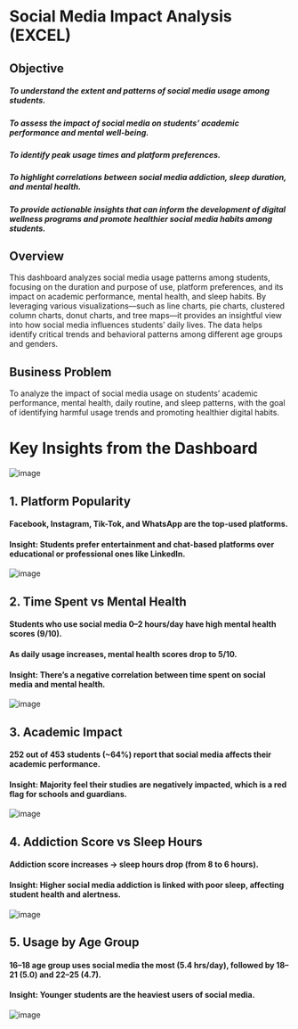 # Social Media Impact Analysis (EXCEL)

## Objective 
##### To understand the extent and patterns of social media usage among students.
##### To assess the impact of social media on students’ academic performance and mental well-being.
##### To identify peak usage times and platform preferences.
##### To highlight correlations between social media addiction, sleep duration, and mental health.
##### To provide actionable insights that can inform the development of digital wellness programs and promote healthier social media habits among students.

## Overview
This dashboard analyzes social media usage patterns among students, focusing on the duration and purpose of use, platform preferences, and its impact on academic performance, mental health, and sleep habits. By leveraging various visualizations—such as line charts, pie charts, clustered column charts, donut charts, and tree maps—it provides an insightful view into how social media influences students’ daily lives. The data helps identify critical trends and behavioral patterns among different age groups and genders.

## Business Problem 
To analyze the impact of social media usage on students’ academic performance, mental health, daily routine, and sleep patterns, with the goal of identifying harmful usage trends and promoting healthier digital habits.

#  Key Insights from the Dashboard
![image](https://github.com/user-attachments/assets/f22713cd-0c75-4755-9f7b-629dfb2e3641)

## 1. Platform Popularity 
#### Facebook, Instagram, Tik-Tok, and WhatsApp are the top-used platforms.
#### Insight: Students prefer entertainment and chat-based platforms over educational or professional ones like LinkedIn.
![image](https://github.com/user-attachments/assets/d795fb28-c46e-401f-87a3-173e5cfe4f0c)

## 2. Time Spent vs Mental Health
#### Students who use social media 0–2 hours/day have high mental health scores (9/10).
#### As daily usage increases, mental health scores drop to 5/10.
#### Insight: There’s a negative correlation between time spent on social media and mental health.
![image](https://github.com/user-attachments/assets/5edee726-0508-4706-a3b0-f19a557e8340)

## 3. Academic Impact
#### 252 out of 453 students (~64%) report that social media affects their academic performance.
#### Insight: Majority feel their studies are negatively impacted, which is a red flag for schools and guardians.
![image](https://github.com/user-attachments/assets/6fb67220-2c78-4f28-b588-2b61e34ecb06)

## 4. Addiction Score vs Sleep Hours 
#### Addiction score increases → sleep hours drop (from 8 to 6 hours).
#### Insight: Higher social media addiction is linked with poor sleep, affecting student health and alertness.
![image](https://github.com/user-attachments/assets/053de168-b44d-4bd4-b721-3ffd475ac87e)

## 5. Usage by Age Group 
#### 16–18 age group uses social media the most (5.4 hrs/day), followed by 18–21 (5.0) and 22–25 (4.7).
#### Insight: Younger students are the heaviest users of social media.
![image](https://github.com/user-attachments/assets/adaa45e1-5c80-49e9-bf93-88e323e790ca)























